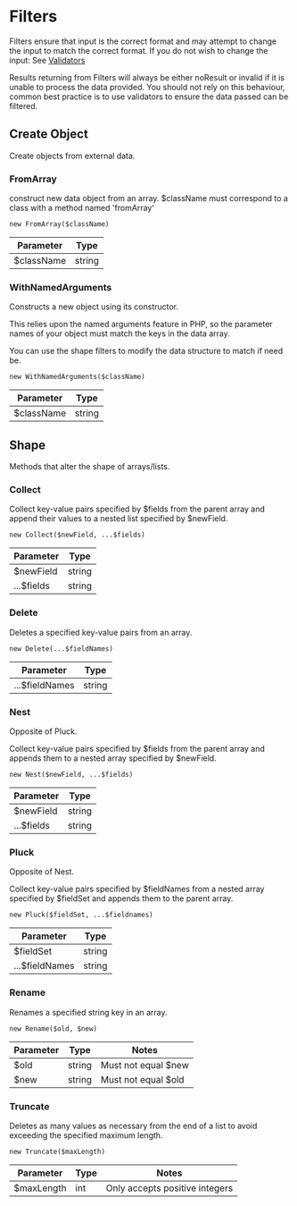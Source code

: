 # Filters

Filters ensure that input is the correct format and may attempt
to change the input to match the correct format.
If you do not wish to change the input: See [Validators](validators.md)

Results returning from Filters will always be either noResult or invalid if it
is unable to process the data provided. You should not rely on this behaviour,
common best practice is to use validators to ensure the data passed can be filtered.

## Create Object

Create objects from external data.

### FromArray

construct new data object from an array. $className must correspond to a class with a method named 'fromArray'

```
new FromArray($className)
```

| Parameter  | Type   |
|------------|--------|
| $className | string |

### WithNamedArguments

Constructs a new object using its constructor.

This relies upon the named arguments feature in PHP,
so the parameter names of your object must match the keys in the data array.

You can use the shape filters to modify the data structure to match if need be.

```
new WithNamedArguments($className)
```

| Parameter  | Type   |
|------------|--------|
| $className | string |

## Shape

Methods that alter the shape of arrays/lists.

### Collect

Collect key-value pairs specified by $fields from the parent array and
append their values to a nested list specified by $newField.

```
new Collect($newField, ...$fields)
```

| Parameter  | Type   |
|------------|--------|
| $newField  | string |
| ...$fields | string |

### Delete

Deletes a specified key-value pairs from an array.

```
new Delete(...$fieldNames)
```

| Parameter      | Type   |
|----------------|--------|
| ...$fieldNames | string |

### Nest

Opposite of Pluck.

Collect key-value pairs specified by $fields from the parent array and
appends them to a nested array specified by $newField.

```
new Nest($newField, ...$fields)
```

| Parameter  | Type   |
|------------|--------|
| $newField  | string |
| ...$fields | string |

### Pluck

Opposite of Nest.

Collect key-value pairs specified by $fieldNames from a nested array specified by $fieldSet and
appends them to the parent array.

```
new Pluck($fieldSet, ...$fieldnames)
```

| Parameter      | Type   |
|----------------|--------|
| $fieldSet      | string |
| ...$fieldNames | string |

### Rename

Renames a specified string key in an array.

```
new Rename($old, $new)
```

| Parameter | Type   | Notes               |
|-----------|--------|---------------------|
| $old      | string | Must not equal $new |
| $new      | string | Must not equal $old |

### Truncate

Deletes as many values as necessary from the end of a list to avoid exceeding the specified maximum length.

```
new Truncate($maxLength)
```

| Parameter | Type | Notes                          |
|------------|-----|--------------------------------|
| $maxLength | int | Only accepts positive integers |
